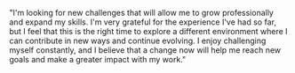 "I'm looking for new challenges that will allow me to grow professionally and expand my skills. I'm very grateful for the experience I've had so far, but I feel that this is the right time to explore a different environment where I can contribute in new ways and continue evolving. I enjoy challenging myself constantly, and I believe that a change now will help me reach new goals and make a greater impact with my work."

